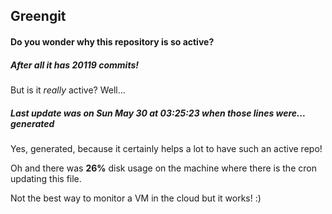 ## Greengit

#### Do you wonder why this repository is so active?

##### After all it has 20119 commits!

But is it *really* active? Well...

##### Last update was on Sun May 30 at 03:25:23 when those lines were... generated

Yes, generated, because it certainly helps a lot to have such an active repo!

Oh and there was **26%** disk usage on the machine
where there is the cron updating this file.

Not the best way to monitor a VM in the cloud but it works! :)
